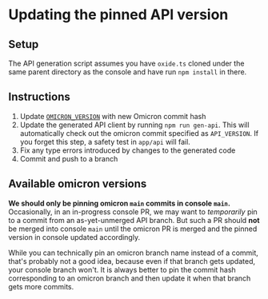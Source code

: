 # Updating the pinned API version

## Setup

The API generation script assumes you have `oxide.ts` cloned under the same parent directory as the console and have run `npm install` in there.

## Instructions

1. Update [`OMICRON_VERSION`](/OMICRON_VERSION) with new Omicron commit hash
1. Update the generated API client by running `npm run gen-api`. This will automatically check out the omicron commit specified as `API_VERSION`. If you forget this step, a safety test in `app/api` will fail.
1. Fix any type errors introduced by changes to the generated code
1. Commit and push to a branch

## Available omicron versions

**We should only be pinning omicron `main` commits in console `main`.** Occasionally, in an in-progress console PR, we may want to _temporarily_ pin to a commit from an as-yet-unmerged API branch. But such a PR should **not** be merged into console `main` until the omicron PR is merged and the pinned version in console updated accordingly.

While you can technically pin an omicron branch name instead of a commit, that's probably not a good idea, because even if that branch gets updated, your console branch won't. It is always better to pin the commit hash corresponding to an omicron branch and then update it when that branch gets more commits.
